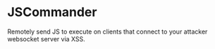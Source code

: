 # JSCommander
Remotely send JS to execute on clients that connect to your attacker websocket server via XSS.
